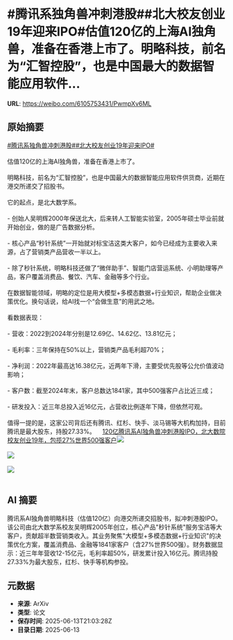 # #腾讯系独角兽冲刺港股##北大校友创业19年迎来IPO#估值120亿的上海AI独角兽，准备在香港上市了。明略科技，前名为“汇智控股”，也是中国最大的数据智能应用软件...

**URL**: https://weibo.com/6105753431/PwmpXv6ML

## 原始摘要

<a href="https://m.weibo.cn/search?containerid=231522type%3D1%26t%3D10%26q%3D%23%E8%85%BE%E8%AE%AF%E7%B3%BB%E7%8B%AC%E8%A7%92%E5%85%BD%E5%86%B2%E5%88%BA%E6%B8%AF%E8%82%A1%23&amp;extparam=%23%E8%85%BE%E8%AE%AF%E7%B3%BB%E7%8B%AC%E8%A7%92%E5%85%BD%E5%86%B2%E5%88%BA%E6%B8%AF%E8%82%A1%23" data-hide=""><span class="surl-text">#腾讯系独角兽冲刺港股#</span></a><a href="https://m.weibo.cn/search?containerid=231522type%3D1%26t%3D10%26q%3D%23%E5%8C%97%E5%A4%A7%E6%A0%A1%E5%8F%8B%E5%88%9B%E4%B8%9A19%E5%B9%B4%E8%BF%8E%E6%9D%A5IPO%23&amp;extparam=%23%E5%8C%97%E5%A4%A7%E6%A0%A1%E5%8F%8B%E5%88%9B%E4%B8%9A19%E5%B9%B4%E8%BF%8E%E6%9D%A5IPO%23" data-hide=""><span class="surl-text">#北大校友创业19年迎来IPO#</span></a><br><br>估值120亿的上海AI独角兽，准备在香港上市了。<br><br>明略科技，前名为“汇智控股”，也是中国最大的数据智能应用软件供货商，近期在港交所递交了招股书。<br><br>它的起点，是北大数学系。<br><br>- 创始人吴明辉2000年保送北大，后来转人工智能实验室，2005年硕士毕业前就开始创业，做的是广告数据分析。<br>    <br>- 核心产品“秒针系统”一开始就对标宝洁这类大客户，如今已经成为主要收入来源，占了营销类产品营收一半以上。<br>    <br>- 除了秒针系统，明略科技还做了“微伴助手”、智能门店营运系统、小明助理等产品，客户覆盖消费品、餐饮、汽车、金融等多个行业。<br><br>在数据智能领域，明略的定位是用大模型+多模态数据+行业知识，帮助企业做决策优化。换句话说，给AI找一个“会做生意”的用武之地。<br><br>看数据表现：<br><br>- 营收：2022到2024年分别是12.69亿、14.62亿、13.81亿元；<br>    <br>- 毛利率：三年保持在50%以上，营销类产品毛利超70%；<br>    <br>- 净利润：2022年最高达16.38亿元，近两年下滑，主要受优先股等公允价值波动影响；<br>    <br>- 客户数：截至2024年末，客户总数达1841家，其中500强客户占比近三成；<br>    <br>- 研发投入：近三年总投入近16亿元，占营收比例逐年下降，但依然可观。<br>    <br>值得一提的是，这家公司背后还有腾讯、红杉、快手、淡马锡等大机构加持，目前腾讯是最大股东，持股27.33%。<a href="https://weibo.cn/sinaurl?u=https%3A%2F%2Fmp.weixin.qq.com%2Fs%2FeVP6XA-SBgPdAoxsH8e-hw" data-hide=""><span class="url-icon"><img style="width: 1rem;height: 1rem" src="https://h5.sinaimg.cn/upload/2015/09/25/3/timeline_card_small_web_default.png" referrerpolicy="no-referrer"></span><span class="surl-text">120亿腾讯系AI独角兽冲刺港股IPO，北大数院校友创业19年，包揽27%世界500强客户</span></a><img style="" src="https://tvax1.sinaimg.cn/large/006Fd7o3gy1i2dtrnp2obj30rd0fbgrj.jpg" referrerpolicy="no-referrer"><br><br><img style="" src="https://tvax3.sinaimg.cn/large/006Fd7o3gy1i2dtrp2tqqj30qf0gsacz.jpg" referrerpolicy="no-referrer"><br><br><img style="" src="https://tvax4.sinaimg.cn/large/006Fd7o3gy1i2dtrtyiiej30pz0izgu8.jpg" referrerpolicy="no-referrer"><br><br>

## AI 摘要

腾讯系AI独角兽明略科技（估值120亿）向港交所递交招股书，拟冲刺港股IPO。该公司由北大数学系校友吴明辉2005年创立，核心产品"秒针系统"服务宝洁等大客户，贡献超半数营销类收入。其业务聚焦"大模型+多模态数据+行业知识"的决策优化方案，覆盖消费品、金融等1841家客户（含27%世界500强）。财务数据显示：近三年年营收12-15亿元，毛利率超50%，研发累计投入16亿元。腾讯持股27.33%为最大股东，红杉、快手等机构参投。

## 元数据

- **来源**: ArXiv
- **类型**: 论文
- **保存时间**: 2025-06-13T21:03:28Z
- **目录日期**: 2025-06-13
